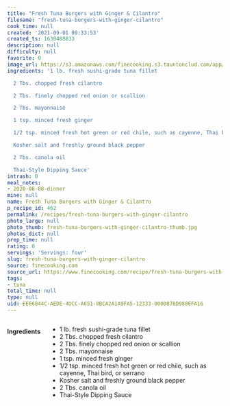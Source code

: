 ```yaml
---
title: "Fresh Tuna Burgers with Ginger & Cilantro"
filename: "fresh-tuna-burgers-with-ginger-cilantro"
cook_time: null
created: '2021-09-01 09:33:53'
created_ts: 1630488833
description: null
difficulty: null
favorite: 0
image_url: https://s3.amazonaws.com/finecooking.s3.tauntonclud.com/app/uploads/2017/04/18235715/051094046-01-tuna-burger-recipe-main.jpg
ingredients: '1 lb. fresh sushi-grade tuna fillet

  2 Tbs. chopped fresh cilantro

  2 Tbs. finely chopped red onion or scallion

  2 Tbs. mayonnaise

  1 tsp. minced fresh ginger

  1/2 tsp. minced fresh hot green or red chile, such as cayenne, Thai bird, or serrano

  Kosher salt and freshly ground black pepper

  2 Tbs. canola oil

  Thai-Style Dipping Sauce'
intrash: 0
meal_notes:
- 2020-08-08-dinner
mine: null
name: Fresh Tuna Burgers with Ginger & Cilantro
p_recipe_id: 462
permalink: /recipes/fresh-tuna-burgers-with-ginger-cilantro
photo_large: null
photo_thumb: fresh-tuna-burgers-with-ginger-cilantro-thumb.jpg
photos_dict: null
prep_time: null
rating: 0
servings: 'Servings: four'
slug: fresh-tuna-burgers-with-ginger-cilantro
source: finecooking.com
source_url: https://www.finecooking.com/recipe/fresh-tuna-burgers-with-ginger-cilantro
tags:
- tuna
total_time: null
type: null
uid: EEE6844C-AEDE-4DCC-A651-8BCA2A1A9FA5-12333-0000078D980EFA16
---
```

<div class="large-8 medium-7 columns" id="writeup">	</div><!-- #writeup -->
</div><!-- #row-one -->
<div class="row" id="row-two">	<div class="medium-4 small-5 columns" id="ingredients"><h4>Ingredients</h4><div class="box box-ingredients content"><ul>
<li>1 lb. fresh sushi-grade tuna fillet</li>
<li>2 Tbs. chopped fresh cilantro</li>
<li>2 Tbs. finely chopped red onion or scallion</li>
<li>2 Tbs. mayonnaise</li>
<li>1 tsp. minced fresh ginger</li>
<li>1/2 tsp. minced fresh hot green or red chile, such as cayenne, Thai bird, or serrano</li>
<li>Kosher salt and freshly ground black pepper</li>
<li>2 Tbs. canola oil</li>
<li>Thai-Style Dipping Sauce</li>
</ul>
</div>	</div>	<div class="medium-6 small-7 columns" id="directions">	</div>